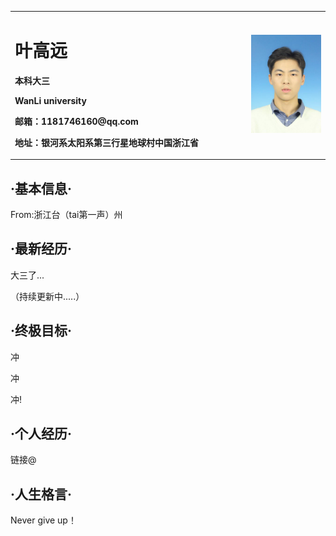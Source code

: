 <table border="0">
  <tr>
    <td width="75%">
      <h1>叶高远</h1>
      <p><b>本科大三</b></p>
      <p><b>WanLi university</b></p>
      <p><b>邮箱：1181746160@qq.com</b></p>
      <p><b>地址：银河系太阳系第三行星地球村中国浙江省</b></p>
    </td>
    <td width="25%"> 
      <img src="/Gyeee.jpg" width="100%">
    </td>
  </tr>
</table>
<h2>·基本信息·</h2>
<p>From:浙江台（tai第一声）州<p>
<h2>·最新经历·</h2>
<p>大三了...<p>
<p>（持续更新中.....）<p>
<h2>·终极目标·</h2>
<p>冲<p>
<p>冲<p>
<p>冲!<p>
<h2>·个人经历·</h2>
<p>链接@<p>
<h2>·人生格言·</h2>
<p>Never give up！<p>
